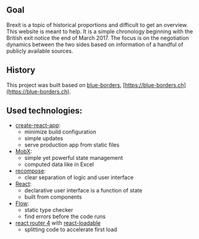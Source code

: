 ## Goal
Brexit is a topic of historical proportions and difficult to get an overview. This website is meant to help. It is a simple chronology beginning with the British exit notice the end of March 2017. The focus is on the negotiation dynamics between the two sides based on information of a handful of publicly available sources.

## History

This project was built based on [blue-borders](https://github.com/barbalex/bb2), [https://blue-borders.ch](https://blue-borders.ch).

## Used technologies:

- [create-react-app](//github.com/facebookincubator/create-react-app):
  - minimize build configuration
  - simple updates
  - serve production app from static files
- [MobX](//github.com/mobxjs/mobx):
  - simple yet powerful state management
  - computed data like in Excel
- [recompose](//github.com/acdlite/recompose):
  - clear separation of logic and user interface
- [React](//facebook.github.io/react):
  - declarative user interface is a function of state
  - built from components
- [Flow](//flow.org):
  - static type checker
  - find errors before the code runs
- [react router 4](https://reacttraining.com/react-router) with [react-loadable](https://github.com/thejameskyle/react-loadable)
  - splitting code to accelerate first load
